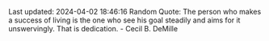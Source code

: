 Last updated: 2024-04-02 18:46:16
Random Quote: The person who makes a success of living is the one who see his goal steadily and aims for it unswervingly. That is dedication. - Cecil B. DeMille